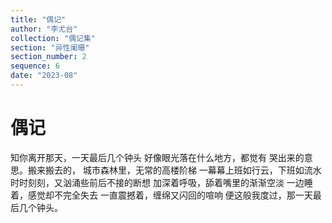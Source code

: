 ```yaml
---
title: "偶记"
author: "李尤台"
collection: "偶记集"
section: "异性阑珊"
section_number: 2
sequence: 6
date: "2023-08"
---
```


# 偶记

知你离开那天，一天最后几个钟头
好像眼光落在什么地方，都觉有
哭出来的意思。搬来搬去的，
城市森林里，无常的高楼阶梯
一幕幕上班如行云，下班如流水
时时刻刻，又汹涌些前后不接的断想
加深着呼吸，舔着嘴里的渐渐空淡
一边睡着，感觉却不完全失去
一直震撼着，缠绵又闪回的喧响
便这般我度过，那一天最后几个钟头。
